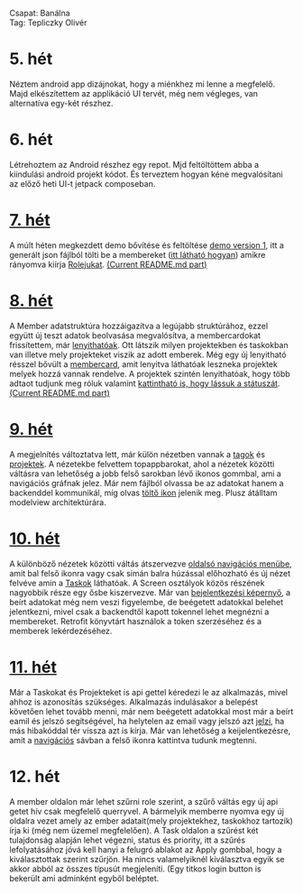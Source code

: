 Csapat: Banálna \
Tag: Tepliczky Olivér

# 5. hét
Néztem android app dizájnokat, hogy a miénkhez mi lenne a megfelelő. Majd elkészítettem az applikáció UI tervét, még nem végleges, van alternatíva egy-két részhez.
# 6. hét
Létrehoztem az Android részhez egy repot. Mjd feltöltöttem abba a kiindulási android projekt kódot. És terveztem hogyan kéne megvalósítani az előző heti UI-t jetpack composeban.
# [7. hét](https://github.com/BME-banalna-temalab/banalna-app#members-preview)
A múlt héten megkezdett demo bővítése és feltöltése [demo version 1](https://github.com/BME-banalna-temalab/banalna-app/commit/ac6a79112a7ce815b1b409792d3406163852b4a3), itt a generált json fájlból tölti be a membereket ([itt látható hogyan](https://github.com/BME-banalna-temalab/banalna-app/blob/main/README.md#members-preview)) amikre rányomva kiírja [Rolejukat](https://github.com/BME-banalna-temalab/banalna-app/blob/main/demo1_toast.png).
[(Current README.md part)](https://github.com/BME-banalna-temalab/banalna-app/blob/main/README.md#members-preview)
# [8. hét](https://github.com/BME-banalna-temalab/banalna-app#updatedweek8-members-preview)
A Member adatstruktúra hozzáigazítva a legújabb struktúrához, ezzel együtt új teszt adatok beolvasása megvalósítva, a membercardokat frissítettem, már [lenyithatóak](https://github.com/BME-banalna-temalab/banalna-app/raw/main/demo2.png). Ott látszik milyen projektekben és taskokban van illetve mely projekteket viszik az adott emberek.
Még egy új lenyitható résszel bővült a [membercard](https://github.com/BME-banalna-temalab/banalna-app/raw/main/demo2_2.png), amit lenyitva láthatóak leszneka  projektek melyek hozzá vannak rendelve. A projektek szintén lenyithatóak, hogy több adtaot tudjunk meg róluk valamint [kattintható is, hogy lássuk a státuszát](https://github.com/BME-banalna-temalab/banalna-app/raw/main/demo2_toast.png).
[(Current README.md part)](https://github.com/BME-banalna-temalab/banalna-app/blob/main/README.md#updatedweek8-members-preview) 
# [9. hét](https://github.com/BME-banalna-temalab/banalna-app#updatedweek9)
A megjelnítés változtatva lett, már külön nézetben vannak a [tagok](https://github.com/BME-banalna-temalab/banalna-app/tree/main#members-preview-1) és [projektek](https://github.com/BME-banalna-temalab/banalna-app/tree/main#projects-preview). A nézetekbe felvettem topappbarokat, ahol a nézetek közötti váltásra van lehetőség a jobb felső sarokban lévő ikonos gommbal, ami a navigációs gráfnak jelez.
Már nem fájlból olvassa be az adatokat hanem a backenddel kommunikál, míg olvas [töltő ikon](https://github.com/BME-banalna-temalab/banalna-app/blob/main/demo3l.png) jelenik meg. Plusz átálltam modelview architektúrára.
# [10. hét](https://github.com/BME-banalna-temalab/banalna-app#updatedweek10)
A különböző nézetek közötti váltás átszervezve [oldalsó navigációs menübe](https://github.com/BME-banalna-temalab/banalna-app/blob/main/demo4n.jpg), amit bal felső ikonra vagy csak simán balra húzással előhozható és új nézet felvéve amin a [Taskok](https://github.com/BME-banalna-temalab/banalna-app#tasks-preview) láthatóak. A Screen osztályok közös részének nagyobbik része egy ősbe kiszervezve. Már van [bejelentkezési képernyő](https://github.com/BME-banalna-temalab/banalna-app#login-screen), a beírt adatokat még nem veszi figyelembe, de beégetett adatokkal belehet jelentkezni, mivel csak a backendtől kapott tokennel lehet megnézni a membereket. Retrofit könyvtárt használok a token szerzéséhez és a memberek lekérdezéséhez.
# [11. hét](https://github.com/BME-banalna-temalab/banalna-app#updatedweek11)
Már a Taskokat és Projekteket is api gettel kéredezi le az alkalmazás, mivel ahhoz is azonosítás szükséges. Alkalmazás indulásakor a belepést követően lehet tovább menni, már nem beégetett adatokkal most már a beírt eamil és jelszó segítségével, ha helytelen az email vagy jelszó azt [jelzi](https://github.com/BME-banalna-temalab/banalna-app#login-screen-1), ha más hibakóddal tér vissza azt is kírja. Már van lehetőség a keijelentkezésre, amit a [navigációs](https://github.com/BME-banalna-temalab/banalna-app#navigation) sávban a felső ikonra kattintva tudunk megtenni.
# 12. hét
A member oldalon már lehet szűrni role szerint, a szűrő váltás egy új api getet hív csak megfelelő querryvel. A bármelyik memberre nyomva egy új oldalra vezet amely az ember adatait(mely projektekhez, taskokhoz tartozik) írja ki (még nem üzemel megfelelően). A Task oldalon a szűrést két tulajdonság alapján lehet végezni, status és priority, itt a szűrés lefolyatásához jóvá kell hanyi a felugró ablakot az Apply gombbal, hogy a kiválasztottak szerint szűrjön. Ha nincs valamelyiknél kiválasztva egyik se akkor abból az összes típusút megjeleníti. (Egy titkos login button is bekerült ami adminként egyből beléptet.
